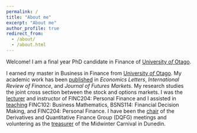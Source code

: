 ```yaml
---
permalink: /
title: "About me"
excerpt: "About me"
author_profile: true
redirect_from: 
  - /about/
  - /about.html
---
```


Welcome! I am a final year PhD candidate in Finance of [University *of* Otago](https://www.otago.ac.nz/). 

I earned my master in Business in Finance from
[University *of* Otago](https://www.otago.ac.nz/).
My academic work has been [published](research) in
*Economics Letters*, *International Review of Finance*, and *Journal of Futures Markets*. My research studies the joint cross section between the stock and
options markets. I was the [lecturer](teaching) and instructor of FINC204: Personal Finance and I assisted in [teaching](teaching) FINC102: Business Mathematics, BSNS114: Financial Decision Making, and FINC204: Personal Finance. I have been the [chair](service) of the Derivatives and Quantitative Finance Group (DQFG) meetings and voluntering as the [treasurer](service) of the Midwinter Carnival in Dunedin. 
